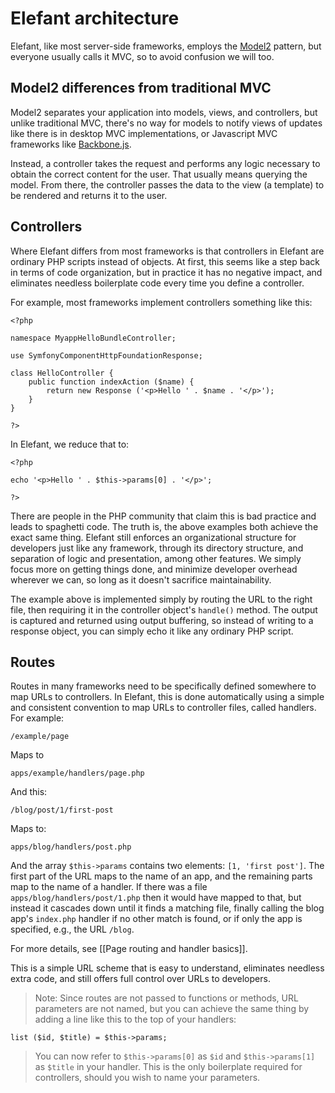 # Elefant architecture

Elefant, like most server-side frameworks, employs the [Model2](http://en.wikipedia.org/wiki/Model_2) pattern, but everyone usually calls it MVC, so to avoid confusion we will too.

## Model2 differences from traditional MVC

Model2 separates your application into models, views, and controllers, but unlike traditional MVC, there's no way for models to notify views of updates like there is in desktop MVC implementations, or Javascript MVC frameworks like [Backbone.js](http://backbonejs.org/).

Instead, a controller takes the request and performs any logic necessary to obtain the correct content for the user. That usually means querying the model. From there, the controller passes the data to the view (a template) to be rendered and returns it to the user.

## Controllers

Where Elefant differs from most frameworks is that controllers in Elefant are ordinary PHP scripts instead of objects. At first, this seems like a step back in terms of code organization, but in practice it has no negative impact, and eliminates needless boilerplate code every time you define a controller.

For example, most frameworks implement controllers something like this:

	<?php
	
	namespace MyappHelloBundleController;
	
	use SymfonyComponentHttpFoundationResponse;
	
	class HelloController {
	    public function indexAction ($name) {
	        return new Response ('<p>Hello ' . $name . '</p>');
	    }
	}
	
	?>

In Elefant, we reduce that to:

	<?php
	
	echo '<p>Hello ' . $this->params[0] . '</p>';
	
	?>

There are people in the PHP community that claim this is bad practice and leads to spaghetti code. The truth is, the above examples both achieve the exact same thing. Elefant still enforces an organizational structure for developers just like any framework, through its directory structure, and separation of logic and presentation, among other features. We simply focus more on getting things done, and minimize developer overhead wherever we can, so long as it doesn't sacrifice maintainability.

The example above is implemented simply by routing the URL to the right file, then requiring it in the controller object's `handle()` method. The output is captured and returned using output buffering, so instead of writing to a response object, you can simply echo it like any ordinary PHP script.

## Routes

Routes in many frameworks need to be specifically defined somewhere to map URLs to controllers. In Elefant, this is done automatically using a simple and consistent convention to map URLs to controller files, called handlers. For example:

	/example/page

Maps to

	apps/example/handlers/page.php

And this:

	/blog/post/1/first-post

Maps to:

	apps/blog/handlers/post.php

And the array `$this->params` contains two elements: `[1, 'first post']`. The first part of the URL maps to the name of an app, and the remaining parts map to the name of a handler. If there was a file `apps/blog/handlers/post/1.php` then it would have mapped to that, but instead it cascades down until it finds a matching file, finally calling the blog app's `index.php` handler if no other match is found, or if only the app is specified, e.g., the URL `/blog`.

For more details, see [[Page routing and handler basics]].

This is a simple URL scheme that is easy to understand, eliminates needless extra code, and still offers full control over URLs to developers.

> Note: Since routes are not passed to functions or methods, URL parameters are not named, but you can achieve the same thing by adding a line like this to the top of your handlers:

	list ($id, $title) = $this->params;

> You can now refer to `$this->params[0]` as `$id` and `$this->params[1]` as `$title` in your handler. This is the only boilerplate required for controllers, should you wish to name your parameters.